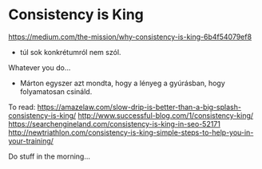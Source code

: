 # Consistency is King

https://medium.com/the-mission/why-consistency-is-king-6b4f54079ef8
 - túl sok konkrétumról nem szól.


Whatever you do...
 - Márton egyszer azt mondta, hogy a lényeg a gyúrásban, hogy folyamatosan csináld.


To read:
https://amazelaw.com/slow-drip-is-better-than-a-big-splash-consistency-is-king/
http://www.successful-blog.com/1/consistency-king/
https://searchengineland.com/consistency-is-king-in-seo-52171
http://newtriathlon.com/consistency-is-king-simple-steps-to-help-you-in-your-training/


Do stuff in the morning...